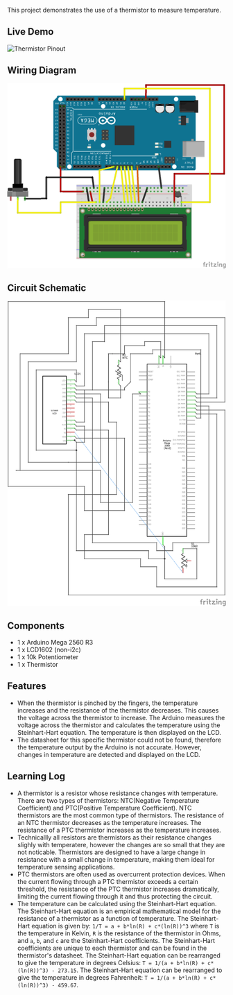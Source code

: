 This project demonstrates the use of a thermistor to measure temperature. 

## Live Demo

![Thermistor Pinout](https://github.com/MFarabi619/Arduino/assets/54924158/8ae69d17-881d-44e8-978c-6a41e1b78be5)

## Wiring Diagram

![Wiring Diagram](./Thermistor%20Wiring%20Diagram.png)

## Circuit Schematic

![Circuit Schematic](./Thermistor%20Circuit%20Schematic.png)

## Components

- 1 x Arduino Mega 2560 R3
- 1 x LCD1602 (non-i2c)
- 1 x 10k Potentiometer
- 1 x Thermistor

## Features

- When the thermistor is pinched by the fingers, the temperature increases and the resistance of the thermistor decreases. This causes the voltage across the thermistor to increase. The Arduino measures the voltage across the thermistor and calculates the temperature using the Steinhart-Hart equation. The temperature is then displayed on the LCD.
- The datasheet for this specific thermistor could not be found, therefore the temperature output by the Arduino is not accurate. However, changes in temperature are detected and displayed on the LCD.

## Learning Log

- A thermistor is a resistor whose resistance changes with temperature. There are two types of thermistors: NTC(Negative Temperature Coefficient) and PTC(Positive Temperature Coefficient). NTC thermistors are the most common type of thermistors. The resistance of an NTC thermistor decreases as the temperature increases. The resistance of a PTC thermistor increases as the temperature increases.
- Technicallly all resistors are thermistors as their resistance changes slighly with temperatere, however the changes are so small that they are not noticable. Thermistors are designed to have a large change in resistance with a small change in temperature, making them ideal for temperature sensing applications.
- PTC thermistors are often used as overcurrent protection devices. When the current flowing through a PTC thermistor exceeds a certain threshold, the resistance of the PTC thermistor increases dramatically, limiting the current flowing through it and thus protecting the circuit.
- The temperature can be calculated using the Steinhart-Hart equation. The Steinhart-Hart equation is an empirical mathematical model for the resistance of a thermistor as a function of temperature. The Steinhart-Hart equation is given by: `1/T = a + b*ln(R) + c*(ln(R))^3` where `T` is the temperature in Kelvin, `R` is the resistance of the thermistor in Ohms, and `a`, `b`, and `c` are the Steinhart-Hart coefficients. The Steinhart-Hart coefficients are unique to each thermistor and can be found in the thermistor's datasheet. The Steinhart-Hart equation can be rearranged to give the temperature in degrees Celsius: `T = 1/(a + b*ln(R) + c*(ln(R))^3) - 273.15`. The Steinhart-Hart equation can be rearranged to give the temperature in degrees Fahrenheit: `T = 1/(a + b*ln(R) + c*(ln(R))^3) - 459.67`.
